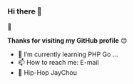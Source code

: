 ### Hi there 👋

🍭

**Thanks for visiting my GitHub profile**  😊

- 🌱 I’m currently learning PHP Go ...
- 📫 How to reach me: E-mail 
- 🎵 Hip-Hop JayChou


<!--
**honkkki/honkkki** is a ✨ _special_ ✨ repository because its `README.md` (this file) appears on your GitHub profile.

Here are some ideas to get you started:

- 🔭 I’m currently working on ...
- 🌱 I’m currently learning ...
- 👯 I’m looking to collaborate on ...
- 🤔 I’m looking for help with ...
- 💬 Ask me about ...
- 📫 How to reach me: ...
- 😄 Pronouns: ...
- ⚡ Fun fact: ...
-->
